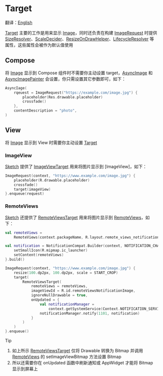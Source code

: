 # Target

翻译：[English](target.md)

[Target] 主要的工作是用来显示 [Image]，同时还负责在构建 [ImageRequest]
时提供 [SizeResolver]、[ScaleDecider]、[ResizeOnDrawHelper]、[LifecycleResolver] 等属性，这些属性会被作为默认值使用

## Compose

将 [Image] 显示到 Compose 组件时不需要你主动设置 target，[AsyncImage] 和 [AsyncImagePainter]
会设置，你只需设置其它参数即可，如下：

```kotlin
AsyncIage(
    rqeuest = ImageRequest("https://example.com/image.jpg") {
        placeholder(Res.drawable.placeholder)
        crossfade()
    },
    contentDescription = "photo",
)
```

## View

将 [Image] 显示到 View 时需要你主动设置 [Target]

### ImageView

[Sketch] 提供了 [ImageViewTarget] 用来将图片显示到 [ImageView]，如下：

```kotlin
ImageRequest(context, "https://www.example.com/image.jpg") {
    placeholder(R.drawable.placeholder)
    crossfade()
    target(imageView)
}.enqueue(request)
```

### RemoteViews

[Sketch] 还提供了 [RemoteViewsTarget] 用来将图片显示到 [RemoteViews]，如下：

```kotlin
val remoteViews =
    RemoteViews(context.packageName, R.layout.remote_views_notification)

val notification = NotificationCompat.Builder(context, NOTIFICATION_CHANNEL_ID).apply {
    setSmallIcon(R.mipmap.ic_launcher)
    setContent(remoteViews)
}.build()

ImageRequest(context, "https://www.example.com/image.jpg") {
    resize(100.dp2px, 100.dp2px, scale = START_CROP)
    target(
        RemoteViewsTarget(
            remoteViews = remoteViews,
            imageViewId = R.id.remoteViewsNotificationImage,
            ignoreNullDrawable = true,
            onUpdated = {
                val notificationManager =
                    context.getSystemService(Context.NOTIFICATION_SERVICE) as NotificationManager
                notificationManager.notify(1101, notification)
            }
        )
    )
}.enqueue()
```

> [!TIP]
> 1. 如上所示 [RemoteViewsTarget] 仅将 Drawable 转换为 Bitmap 并调用 [RemoteViews] 的
     setImageViewBitmap 方法设置 Bitmap
> 2. 所以还需要你在 onUpdated 函数中刷新通知或 AppWidget 才能将 Bitmap 显示到屏幕上

[Sketch]: ../../sketch-core/src/commonMain/kotlin/com/github/panpf/sketch/Sketch.common.kt

[Image]: ../../sketch-core/src/commonMain/kotlin/com/github/panpf/sketch/Image.kt

[Target]: ../../sketch-core/src/commonMain/kotlin/com/github/panpf/sketch/target/Target.kt

[ViewTarget]: ../../sketch-view-core/src/main/kotlin/com/github/panpf/sketch/target/ViewTarget.kt

[ImageViewTarget]: ../../sketch-view-core/src/main/kotlin/com/github/panpf/sketch/target/ImageViewTarget.kt

[ImageRequest]: ../../sketch-core/src/commonMain/kotlin/com/github/panpf/sketch/request/ImageRequest.kt

[ImageResult]: ../../sketch-core/src/commonMain/kotlin/com/github/panpf/sketch/request/ImageResult.kt

[RemoteViews]: https://developer.android.google.cn/reference/android/widget/RemoteViews

[RemoteViewsTarget]: ../../sketch-view-core/src/main/kotlin/com/github/panpf/sketch/target/RemoteViewsTarget.kt

[SizeResolver]: ../../sketch-core/src/commonMain/kotlin/com/github/panpf/sketch/resize/SizeResolver.kt

[ScaleDecider]: ../../sketch-core/src/commonMain/kotlin/com/github/panpf/sketch/resize/ScaleDecider.kt

[ResizeOnDrawHelper]: ../../sketch-core/src/commonMain/kotlin/com/github/panpf/sketch/resize/ResizeOnDraw.kt

[LifecycleResolver]: ../../sketch-core/src/commonMain/kotlin/com/github/panpf/sketch/lifecycle/LifecycleResolver.kt

[AsyncImage]: ../../sketch-compose-core/src/commonMain/kotlin/com/github/panpf/sketch/AsyncImage.kt

[AsyncImagePainter]: ../../sketch-compose-core/src/commonMain/kotlin/com/github/panpf/sketch/AsyncImagePainter.kt